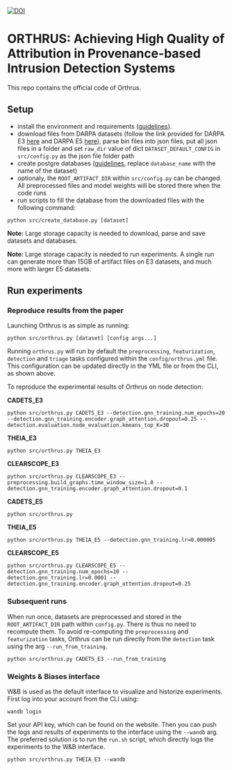 [![DOI](https://zenodo.org/badge/852328574.svg)](https://doi.org/10.5281/zenodo.14641605)

# ORTHRUS: Achieving High Quality of Attribution in Provenance-based Intrusion Detection Systems

This repo contains the official code of Orthrus.

## Setup

- install the environment and requirements ([guidelines](settings/environment-settings.md)).
- download files from DARPA datasets (follow the link provided for DARPA E3 [here](https://github.com/darpa-i2o/Transparent-Computing/blob/master/README-E3.md) and DARPA E5 [here](https://github.com/darpa-i2o/Transparent-Computing)), parse bin files into json files, put all json
files in a folder and set `raw_dir` value of dict `DATASET_DEFAULT_CONFIG` in `src/config.py` 
as the json file folder path
- create postgre databases ([guidelines](settings/database.md), replace `database_name` with the name of the dataset)
- optionaly, the `ROOT_ARTIFACT_DIR` within `src/config.py` can be changed. All preprocessed files and model weights will be stored there when the code runs
- run scripts to fill the database from the downloaded files with the following command:

```shell
python src/create_database.py [dataset]
```

**Note:** Large storage capacity is needed to download, parse and save datasets and databases.

**Note:** Large storage capacity is needed to run experiments. A single run can generate more than 15GB of artifact files on E3 datasets, and much more with larger E5 datasets.

## Run experiments

### Reproduce results from the paper

Launching Orthrus is as simple as running:

```shell
python src/orthrus.py [dataset] [config args...]
```

Running `orthrus.py` will run by default the `preprocessing`, `featurization`, `detection` and `triage` tasks configured within the `config/orthrus.yml` file. This configuration can be updated directly in the YML file or from the CLI, as shown above.

To reproduce the experimental results of Orthrus on node detection:


**CADETS_E3**
```
python src/orthrus.py CADETS_E3 --detection.gnn_training.num_epochs=20 --detection.gnn_training.encoder.graph_attention.dropout=0.25 --detection.evaluation.node_evaluation.kmeans_top_K=30
```

**THEIA_E3**
```
python src/orthrus.py THEIA_E3
```

**CLEARSCOPE_E3**
```
python src/orthrus.py CLEARSCOPE_E3 --preprocessing.build_graphs.time_window_size=1.0 --detection.gnn_training.encoder.graph_attention.dropout=0.1
```

**CADETS_E5**
```
python src/orthrus.py
```

**THEIA_E5**
```
python src/orthrus.py THEIA_E5 --detection.gnn_training.lr=0.000005
```

**CLEARSCOPE_E5**
```
python src/orthrus.py CLEARSCOPE_E5 --detection.gnn_training.num_epochs=10 --detection.gnn_training.lr=0.0001 --detection.gnn_training.encoder.graph_attention.dropout=0.25
```

### Subsequent runs

When run once, datasets are preprocessed and stored in the `ROOT_ARTIFACT_DIR` path within `config.py`. There is thus no need to recompute them. To avoid re-computing the `preprocessing` and `featurization` tasks, Orthrus can be run directly from the `detection` task using the arg `--run_from_training`.

```shell
python src/orthrus.py CADETS_E3 --run_from_training
```

### Weights & Biases interface

W&B is used as the default interface to visualize and historize experiments. First log into your account from the CLI using:

```shell
wandb login
```

Set your API key, which can be found on the website. Then you can push the logs and results of experiments to the interface using the `--wandb` arg.
The preferred solution is to run the `run.sh` script, which directly logs the experiments to the W&B interface.

```shell
python src/orthrus.py THEIA_E3 --wandb
```
